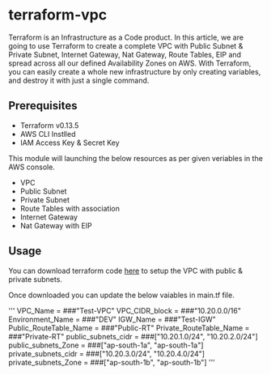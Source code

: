 # terraform-vpc

Terraform is an Infrastructure as a Code product. In this article, we are going to use Terraform to create a complete VPC with Public Subnet & Private Subnet, Internet Gateway, Nat Gateway, Route Tables, EIP and spread across all our defined Availability Zones on AWS. With Terraform, you can easily create a whole new infrastructure by only creating variables, and destroy it with just a single command.

## Prerequisites
- Terraform v0.13.5
- AWS CLI Instlled
- IAM Access Key & Secret Key

This module will launching the below resources as per given veriables in the AWS console.
- VPC
- Public Subnet
- Private Subnet
- Route Tables with association
- Internet Gateway
- Nat Gateway with EIP

## Usage
You can download terraform code [here](https://github.com/TechyCloud/terraform-vpc/archive/main.zip) to setup the VPC with public & private subnets.

Once downloaded you can update the below vaiables in main.tf file. 

'''
VPC_Name = ###"Test-VPC"
VPC_CIDR_block = ###"10.20.0.0/16"
Environment_Name = ###"DEV"
IGW_Name = ###"Test-IGW"
Public_RouteTable_Name = ###"Public-RT"
Private_RouteTable_Name = ###"Private-RT"
public_subnets_cidr = ###["10.20.1.0/24", "10.20.2.0/24"]
public_subnets_Zone = ###["ap-south-1a", "ap-south-1a"]
private_subnets_cidr = ###["10.20.3.0/24", "10.20.4.0/24"]
private_subnets_Zone = ###["ap-south-1b", "ap-south-1b"]
'''
